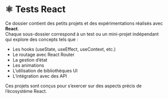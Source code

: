 # ⚛️ Tests React

Ce dossier contient des petits projets et des expérimentations réalisés avec **React**.  
Chaque sous-dossier correspond à un test ou un mini-projet indépendant qui explore des concepts tels que :

- Les hooks (useState, useEffect, useContext, etc.)
- Le routage avec React Router
- La gestion d’état
- Les animations
- L’utilisation de bibliothèques UI
- L’intégration avec des API

Ces projets sont conçus pour s’exercer sur des aspects précis de l’écosystème React.

